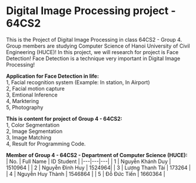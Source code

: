 # Digital Image Processing project - 64CS2
This is the Project of Digital Image Processing in class 64CS2 - Group 4. Group members are studying Computer Science of Hanoi University of Civil Engineering (HUCE)! In this project, we will research for project is Face Detection! Face Detection is a technique very important in Digital Image Processing! <br>

**Application for Face Detection in life:** <br>
1, Facial recognition system (Example: In station, In Airport) <br>
2, Facial motion capture <br>
3, Emtional Inference <br> 
4, Marktering <br>
5, Photography <br>

**This is content for project of Group 4 - 64CS2:**  <br>
1, Color Segmentation <br>
2, Image Segmentation <br>
3, Image Matching <br>
4, Result for Programming Code.

**Member of Group 4 - 64CS2 - Department of Computer Science (HUCE):** <br>
|  No. | Full Name  | ID Student  |
|---|---|---|
| 1 | Nguyễn Khánh Duy | 1510964 |
| 2 | Nguyễn Đình Huy  | 1524964|
| 3 | Lương Thanh Tài  | 173264 |
| 4 | Nguyễn Huy Thành | 1546864 |
| 5 | Đỗ Đức Tiến  | 1660364 |

